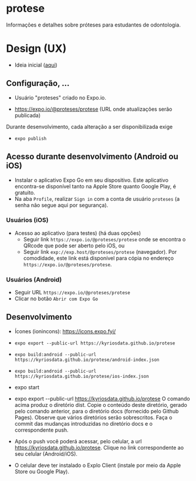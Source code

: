 # protese

Informações e detalhes sobre próteses para estudantes de odontologia.

# Design (UX)

- Ideia inicial ([aqui](design/ux/cliente))

## Configuração, ...

- Usuário "proteses" criado no Expo.io.

- https://expo.io/@proteses/protese (URL onde atualizações serão publicada)

Durante desenvolvimento, cada alteração a ser disponibilizada exige

- `expo publish`

## Acesso durante desenvolvimento (Android ou iOS)

- Instalar o aplicativo Expo Go em seu dispositivo. Este aplicativo encontra-se
  disponível tanto na Apple Store quanto Google Play, é gratuito.
- Na aba `Profile`, realizar `Sign in` com a conta de usuário `proteses` (a senha não segue aqui por segurança).

### Usuários (iOS)

- Acesso ao aplicativo (para testes) (há duas opções)
  - Seguir link `https://expo.io/@proteses/protese` onde se encontra o QRcode que pode ser aberto pelo iOS, ou
  - Seguir link `exp://exp.host/@proteses/protese` (navegador). Por comodidade, este link está disponível para cópia no endereço
    `https://expo.io/@proteses/protese`.

### Usuários (Android)

- Seguir URL `https://expo.io/@proteses/protese`
- Clicar no botão `Abrir com Expo Go`

## Desenvolvimento

- Ícones (ionincons): https://icons.expo.fyi/

- `expo export --public-url https://kyriosdata.github.io/protese`
- `expo build:android --public-url https://kyriosdata.github.io/protese/android-index.json`
- `expo build:android --public-url https://kyriosdata.github.io/protese/ios-index.json`

- expo start
- expo export --public-url https://kyriosdata.github.io/protese
  O comando acima produz o diretório dist. Copie o conteúdo deste diretório, gerado pelo comando anterior, para o diretório docs (fornecido pelo Github Pages). Observe que vários diretórios serão sobrescritos.
  Faça o commit das mudanças introduzidas no diretório docs e o correspondente push.
- Após o push você poderá acessar, pelo celular, a url https://kyriosdata.github.io/protese. Clique no link correspondente ao seu celular (Android/iOS).
- O celular deve ter instalado o Explo Client (instale por meio da Apple Store ou Google Play).
